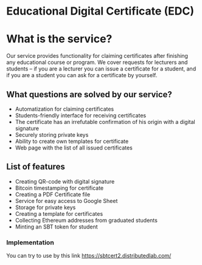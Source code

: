 # Educational Digital Certificate (EDC)

# What is the service?
Our service provides functionality for claiming certificates after finishing any educational course or program. We cover requests for lecturers and students – if you are a lecturer you can issue a certificate for a student, and if you are a student you can ask for a certificate by yourself.

## What questions are solved by our service?
* Automatization for claiming certificates
* Students-friendly interface for receiving certificates 
* The certificate has an irrefutable confirmation of his origin with a digital signature
* Securely storing private keys 
* Ability to create own templates for certificate
* Web page with the list of all issued certificates


## List of features
* Creating QR-code with digital signature
* Bitcoin timestamping for certificate
* Creating a PDF Certificate file
* Service for easy access to Google Sheet
* Storage for private keys
* Creating a template for certificates
* Collecting Ethereum addresses from graduated students
* Minting an SBT token for student
 

### Implementation

You can try to use by this link 
https://sbtcert2.distributedlab.com/
